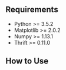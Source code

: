 ## Requirements

- Python >= 3.5.2
- Matplotlib >= 2.0.2
- Numpy >= 1.13.1
- Thrift >= 0.11.0

## How to Use



